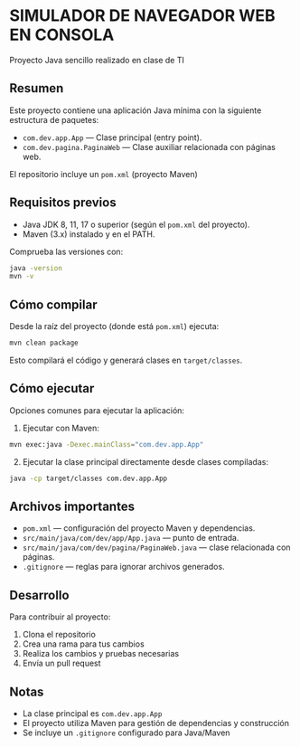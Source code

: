 # SIMULADOR DE NAVEGADOR WEB EN CONSOLA

Proyecto Java sencillo realizado en clase de TI

## Resumen

Este proyecto contiene una aplicación Java mínima con la siguiente estructura de paquetes:

- `com.dev.app.App` — Clase principal (entry point).
- `com.dev.pagina.PaginaWeb` — Clase auxiliar relacionada con páginas web.

El repositorio incluye un `pom.xml` (proyecto Maven)

## Requisitos previos

- Java JDK 8, 11, 17 o superior (según el `pom.xml` del proyecto).
- Maven (3.x) instalado y en el PATH.

Comprueba las versiones con:

```bash
java -version
mvn -v
```

## Cómo compilar

Desde la raíz del proyecto (donde está `pom.xml`) ejecuta:

```bash
mvn clean package
```

Esto compilará el código y generará clases en `target/classes`.

## Cómo ejecutar

Opciones comunes para ejecutar la aplicación:

1) Ejecutar con Maven:

```bash
mvn exec:java -Dexec.mainClass="com.dev.app.App"
```

2) Ejecutar la clase principal directamente desde clases compiladas:

```bash
java -cp target/classes com.dev.app.App
```

## Archivos importantes

- `pom.xml` — configuración del proyecto Maven y dependencias.
- `src/main/java/com/dev/app/App.java` — punto de entrada.
- `src/main/java/com/dev/pagina/PaginaWeb.java` — clase relacionada con páginas.
- `.gitignore` — reglas para ignorar archivos generados.

## Desarrollo

Para contribuir al proyecto:

1. Clona el repositorio
2. Crea una rama para tus cambios
3. Realiza los cambios y pruebas necesarias
4. Envía un pull request

## Notas

- La clase principal es `com.dev.app.App`
- El proyecto utiliza Maven para gestión de dependencias y construcción
- Se incluye un `.gitignore` configurado para Java/Maven